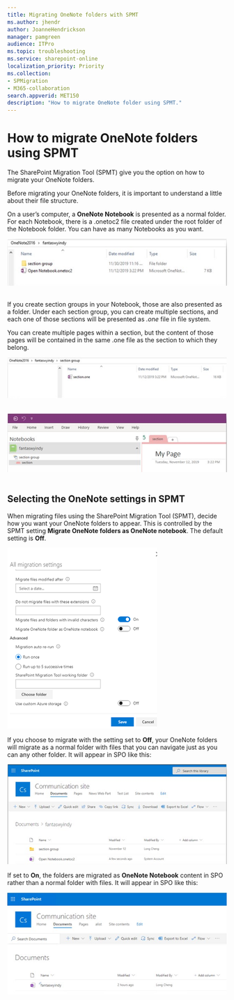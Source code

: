 ```yaml
---
title: Migrating OneNote folders with SPMT
ms.author: jhendr
author: JoanneHendrickson
manager: pamgreen
audience: ITPro
ms.topic: troubleshooting
ms.service: sharepoint-online
localization_priority: Priority
ms.collection: 
- SPMigration
- M365-collaboration
search.appverid: MET150
description: "How to migrate OneNote folder using SPMT."
---
```


# How to migrate OneNote folders using SPMT

The SharePoint Migration Tool (SPMT) give you the option on how to migrate  your OneNote folders.  

Before migrating your OneNote folders, it is important to understand a little about their file structure.  

On a user’s computer, a **OneNote Notebook** is presented as a normal folder. For each Notebook, there is a .onetoc2 file created under the root folder of the Notebook folder. You can have as many Notebooks as you want.


![OneNote migration setting](media/onenote-file-1.png)</br></br>


If you create section groups in your Notebook, those are also presented as a folder. Under each section group, you can create multiple sections, and each one of those sections will be presented as *.one* file in file system. 

You can create multiple pages within a section, but the content of those pages will be contained in the same .one file as the section to which they belong.


![OneNote migration setting](media/onenote-file-2.png)</br></br>


![OneNote migration setting](media/onenote-file-3.png)</br></br>



## Selecting the OneNote settings in SPMT

When migrating files using the SharePoint Migration Tool (SPMT), decide how you want your OneNote folders to appear. This is controlled by the SPMT setting  **Migrate OneNote folders as OneNote notebook**.  The default setting is **Off**.

![OneNote migration setting](media/onenote-settings.png)


If you choose to migrate with the setting set to **Off**, your OneNote folders will migrate as a normal folder with files that you can navigate just as you can any other folder.  It will appear in SPO like this:

![OneNote migration setting](media/onenote-file-4.png)


If set to **On**, the folders are migrated as **OneNote Notebook** content in SPO rather than a normal folder with files.   It will appear in SPO like this:

![OneNote migration setting](media/onenote-file-5.png)
